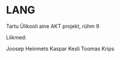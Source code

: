 LANG
====

Tartu Ülikooli aine AKT projekt, rühm 9


Liikmed:

Joosep Heinmets
Kaspar Kesli
Toomas Krips
